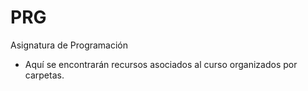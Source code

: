 # PRG
Asignatura de Programación
- Aquí se encontrarán recursos asociados al curso organizados por carpetas.
